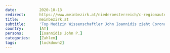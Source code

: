 ```yaml
---
date:          2020-10-13
redirect:      https://www.meinbezirk.at/niederoesterreich/c-regionauten-community/top-medizin-wissenschaftler-johnn-ioannidis-zieht-corona-bilanz_a4293525
title:         meinbezirk.at
subtitle:      'Top Medizin Wissenschaftler John Ioannidis zieht Corona Bilanz'
country:       [AT]
persons:       [Ioannidis John P.]
categories:    [Zahlen]
tags:          [lockdown2]
---
```

